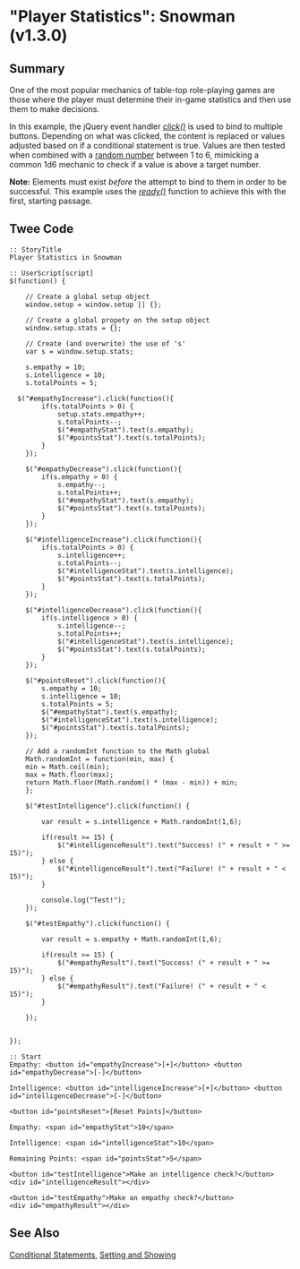 # "Player Statistics": Snowman (v1.3.0)

## Summary

One of the most popular mechanics of table-top role-playing games are those where the player must determine their in-game statistics and then use them to make decisions.

In this example, the jQuery event handler *[click()](https://api.jquery.com/click/)* is used to bind to multiple buttons. Depending on what was clicked, the content is replaced or values adjusted based on if a conditional statement is true. Values are then tested when combined with a [random number](https://developer.mozilla.org/en-US/docs/Web/JavaScript/Reference/Global_Objects/Math/random) between 1 to 6, mimicking a common 1d6 mechanic to check if a value is above a target number.


<div class="alertbox information"><strong>Note:</strong> Elements must exist <em>before</em> the attempt to bind to them in order to be successful. This example uses the <em><a href="https://api.jquery.com/ready/">ready()</a></em> function to achieve this with the first, starting passage.</div>

## Twee Code

```
:: StoryTitle
Player Statistics in Snowman

:: UserScript[script]
$(function() {

	// Create a global setup object
	window.setup = window.setup || {};

	// Create a global propety on the setup object
	window.setup.stats = {};

	// Create (and overwrite) the use of 's'
	var s = window.setup.stats;

	s.empathy = 10;
	s.intelligence = 10;
	s.totalPoints = 5;

  $("#empathyIncrease").click(function(){
		if(s.totalPoints > 0) {
			setup.stats.empathy++;
			s.totalPoints--;
			$("#empathyStat").text(s.empathy);
			$("#pointsStat").text(s.totalPoints);
		}
	});

	$("#empathyDecrease").click(function(){
		if(s.empathy > 0) {
			s.empathy--;
			s.totalPoints++;
			$("#empathyStat").text(s.empathy);
			$("#pointsStat").text(s.totalPoints);
		}
	});

	$("#intelligenceIncrease").click(function(){
		if(s.totalPoints > 0) {
			s.intelligence++;
			s.totalPoints--;
			$("#intelligenceStat").text(s.intelligence);
			$("#pointsStat").text(s.totalPoints);
		}
	});

	$("#intelligenceDecrease").click(function(){
		if(s.intelligence > 0) {
			s.intelligence--;
			s.totalPoints++;
			$("#intelligenceStat").text(s.intelligence);
			$("#pointsStat").text(s.totalPoints);
		}
	});

	$("#pointsReset").click(function(){
		s.empathy = 10;
		s.intelligence = 10;
		s.totalPoints = 5;
		$("#empathyStat").text(s.empathy);
		$("#intelligenceStat").text(s.intelligence);
		$("#pointsStat").text(s.totalPoints);
	});

	// Add a randomInt function to the Math global
	Math.randomInt = function(min, max) {
  	min = Math.ceil(min);
  	max = Math.floor(max);
  	return Math.floor(Math.random() * (max - min)) + min;
	};

	$("#testIntelligence").click(function() {

		var result = s.intelligence + Math.randomInt(1,6);

		if(result >= 15) {
			$("#intelligenceResult").text("Success! (" + result + " >= 15)");
		} else {
			$("#intelligenceResult").text("Failure! (" + result + " < 15)");
		}

		console.log("Test!");
	});

	$("#testEmpathy").click(function() {

		var result = s.empathy + Math.randomInt(1,6);

		if(result >= 15) {
			$("#empathyResult").text("Success! (" + result + " >= 15)");
		} else {
			$("#empathyResult").text("Failure! (" + result + " < 15)");
		}

	});


});

:: Start
Empathy: <button id="empathyIncrease">[+]</button> <button id="empathyDecrease">[-]</button>

Intelligence: <button id="intelligenceIncrease">[+]</button> <button id="intelligenceDecrease">[-]</button>

<button id="pointsReset">[Reset Points]</button>

Empathy: <span id="empathyStat">10</span>

Intelligence: <span id="intelligenceStat">10</span>

Remaining Points: <span id="pointsStat">5</span>

<button id="testIntelligence">Make an intelligence check?</button>
<div id="intelligenceResult"></div>

<button id="testEmpathy">Make an empathy check?</button>
<div id="empathyResult"></div>

```

## See Also

[Conditional Statements](../../conditionalstatements/snowman/snowman_conditionalstatements.md), [Setting and Showing](../../settingandshowing/snowman/snowman_settingandshowing.md)

